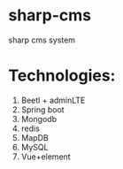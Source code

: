 # sharp-cms
sharp cms system

# Technologies:
1. Beetl + adminLTE
2. Spring boot
3. Mongodb
4. redis
5. MapDB
6. MySQL
7. Vue+element
